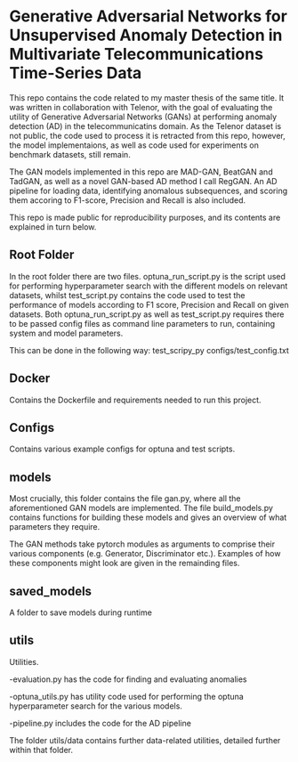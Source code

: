 # Generative Adversarial Networks for Unsupervised Anomaly Detection in Multivariate Telecommunications Time-Series Data

This repo contains the code related to my master thesis of the same title. It was written in collaboration with Telenor, with the goal of evaluating the
utility of Generative Adversarial Networks (GANs) at performing anomaly detection (AD) in the telecommunicatins domain. As the Telenor dataset is not public, the code used
to process it is retracted from this repo, however, the model implementaions, as well as code used for experiments on benchmark datasets, still remain.

The GAN models implemented in this repo are MAD-GAN, BeatGAN and TadGAN, as well as a novel GAN-based AD method I call RegGAN. An AD pipeline for loading data, identifying 
anomalous subsequences, and scoring them accoring to F1-score, Precision and Recall is also included.

This repo is made public for reproducibility purposes, and its contents are explained in turn below.

## Root Folder
In the root folder there are two files. optuna_run_script.py is the script used for performing hyperparameter search with the different models on relevant datasets,
whilst test_script.py contains the code used to test the performance of models according to F1 score, Precision and Recall on given datasets. 
Both optuna_run_script.py as well as test_script.py requires there to be passed config files as command line parameters to run, containing system and model parameters. 

This can be done in the following way: test_scripy_py configs/test_config.txt


## Docker
Contains the Dockerfile and requirements needed to run this project.

## Configs
Contains various example configs for optuna and test scripts.

## models
Most crucially, this folder contains the file gan.py, where all the aforementioned GAN models are implemented. The file build_models.py contains functions for building
these models and gives an overview of what parameters they require. 

The GAN methods take pytorch modules as arguments to comprise their various components (e.g. Generator, Discriminator etc.). Examples of how these components might look 
are given in the remainding files. 

## saved_models 
A folder to save models during runtime

## utils
Utilities.

-evaluation.py has the code for finding and evaluating anomalies

-optuna_utils.py has utility code used for performing the optuna hyperparameter search for the various models. 

-pipeline.py includes the code for the AD pipeline

The folder utils/data contains further data-related utilities, detailed further within that folder.
